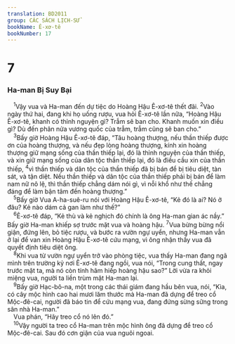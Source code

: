 ```yaml
---
translation: BD2011
group: CÁC SÁCH LỊCH-SỬ
bookName: Ê-xơ-tê 
bookNumber: 17
---
```


<div class="title"><h1>7</h1><h3>Ha-man Bị Suy Bại</h3></div>
<span class="verse et_7_1"> <sup>1</sup>Vậy vua và Ha-man đến dự tiệc do Hoàng Hậu Ê-xơ-tê thết đãi. </span>
<span class="verse et_7_2"><sup>2</sup>Vào ngày thứ hai, đang khi họ uống rượu, vua hỏi Ê-xơ-tê lần nữa, “Hoàng Hậu Ê-xơ-tê, khanh có thỉnh nguyện gì? Trẫm sẽ ban cho. Khanh muốn xin điều gì? Dù đến phân nửa vương quốc của trẫm, trẫm cũng sẽ ban cho.”<br/></span>
<span class="verse et_7_3"> <sup>3</sup>Bấy giờ Hoàng Hậu Ê-xơ-tê đáp, “Tâu hoàng thượng, nếu thần thiếp được ơn của hoàng thượng, và nếu đẹp lòng hoàng thượng, kính xin hoàng thượng giữ mạng sống của thần thiếp lại, đó là thỉnh nguyện của thần thiếp, và xin giữ mạng sống của dân tộc thần thiếp lại, đó là điều cầu xin của thần thiếp, </span>
<span class="verse et_7_4"><sup>4</sup>vì thần thiếp và dân tộc của thần thiếp đã bị bán để bị tiêu diệt, tàn sát, và tận diệt. Nếu thần thiếp và dân tộc của thần thiếp phải bị bán để làm nam nữ nô lệ, thì thần thiếp chẳng dám nói gì, vì nỗi khổ như thế chẳng đáng để làm bận tâm đến hoàng thượng.” <br/></span>
<span class="verse et_7_5"> <sup>5</sup>Bấy giờ Vua A-ha-suê-ru nói với Hoàng Hậu Ê-xơ-tê, “Kẻ đó là ai? Nó ở đâu? Kẻ nào dám cả gan làm như thế?”<br/></span>
<span class="verse et_7_6"> <sup>6</sup>Ê-xơ-tê đáp, “Kẻ thù và kẻ nghịch đó chính là ông Ha-man gian ác nầy.” Bấy giờ Ha-man khiếp sợ trước mặt vua và hoàng hậu. </span>
<span class="verse et_7_7"><sup>7</sup>Vua bừng bừng nổi giận, đứng lên, bỏ tiệc rượu, và bước ra vườn ngự uyển, nhưng Ha-man vẫn ở lại để van xin Hoàng Hậu Ê-xơ-tê cứu mạng, vì ông nhận thấy vua đã quyết định tiêu diệt ông. <br/></span>
<span class="verse et_7_8"> <sup>8</sup>Khi vua từ vườn ngự uyển trở vào phòng tiệc, vua thấy Ha-man đang ngã mình trên trường kỷ nơi Ê-xơ-tê đang ngồi, vua nói, “Trong cung thất, ngay trước mặt ta, mà nó còn tính hãm hiếp hoàng hậu sao?” Lời vừa ra khỏi miệng vua, người ta liền trùm mặt Ha-man lại.<br/></span>
<span class="verse et_7_9"> <sup>9</sup>Bấy giờ Hạc-bô-na, một trong các thái giám đang hầu bên vua, nói, “Kìa, có cây mộc hình cao hai mươi lăm thước mà Ha-man đã dựng để treo cổ Mộc-đê-cai, người đã báo tin để cứu mạng vua, đang đứng sừng sững trong sân nhà Ha-man.”<br/> Vua phán, “Hãy treo cổ nó lên đó.”<br/></span>
<span class="verse et_7_10"> <sup>10</sup>Vậy người ta treo cổ Ha-man trên mộc hình ông đã dựng để treo cổ Mộc-đê-cai. Sau đó cơn giận của vua nguôi ngoai.<br/></span>
